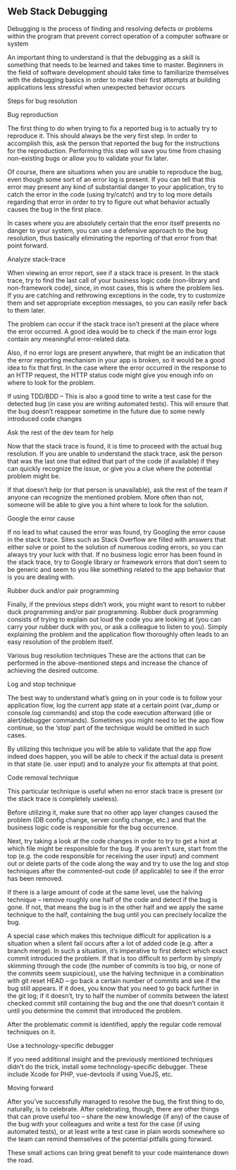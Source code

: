
## Web Stack Debugging

Debugging is the process of finding and resolving defects or problems within the program that prevent correct operation of a computer software or system

An important thing to understand is that the debugging as a skill is something that needs to be learned and takes time to master. Beginners in the field of software development should take time to familiarize themselves with the debugging basics in order to make their first attempts at building applications less stressful when unexpected behavior occurs

Steps for bug resolution

Bug reproduction

The first thing to do when trying to fix a reported bug is to actually try to reproduce it. This should always be the very first step. In order to accomplish this, ask the person that reported the bug for the instructions for the reproduction. Performing this step will save you time from chasing non-existing bugs or allow you to validate your fix later.

Of course, there are situations when you are unable to reproduce the bug, even though some sort of an error log is present. If you can tell that this error may present any kind of substantial danger to your application, try to catch the error in the code (using try/catch) and try to log more details regarding that error in order to try to figure out what behavior actually causes the bug in the first place.

In cases where you are absolutely certain that the error itself presents no danger to your system, you can use a defensive approach to the bug resolution, thus basically eliminating the reporting of that error from that point forward.

Analyze stack-trace

When viewing an error report, see if a stack trace is present. In the stack trace, try to find the last call of your business logic code (non-library and non-framework code), since, in most cases, this is where the problem lies. If you are catching and rethrowing exceptions in the code, try to customize them and set appropriate exception messages, so you can easily refer back to them later.

The problem can occur if the stack trace isn’t present at the place where the error occurred. A good idea would be to check if the main error logs contain any meaningful error-related data.

Also, if no error logs are present anywhere, that might be an indication that the error reporting mechanism in your app is broken, so it would be a good idea to fix that first. In the case where the error occurred in the response to an HTTP request, the HTTP status code might give you enough info on where to look for the problem.

If using TDD/BDD – This is also a good time to write a test case for the detected bug (in case you are writing automated tests). This will ensure that the bug doesn’t reappear sometime in the future due to some newly introduced code changes


Ask the rest of the dev team for help

Now that the stack trace is found, it is time to proceed with the actual bug resolution. If you are unable to understand the stack trace, ask the person that was the last one that edited that part of the code (if available) if they can quickly recognize the issue, or give you a clue where the potential problem might be.

If that doesn’t help (or that person is unavailable), ask the rest of the team if anyone can recognize the mentioned problem. More often than not, someone will be able to give you a hint where to look for the solution.

Google the error cause

If no lead to what caused the error was found, try Googling the error cause in the stack trace. Sites such as Stack Overflow are filled with answers that either solve or point to the solution of numerous coding errors, so you can always try your luck with that. If no business logic error has been found in the stack trace, try to Google library or framework errors that don’t seem to be generic and seem to you like something related to the app behavior that is you are dealing with.

Rubber duck and/or pair programming

Finally, if the previous steps didn’t work, you might want to resort to rubber duck programming and/or pair programming. Rubber duck programming consists of trying to explain out loud the code you are looking at (you can carry your rubber duck with you, or ask a colleague to listen to you). Simply explaining the problem and the application flow thoroughly often leads to an easy resolution of the problem itself.



Various bug resolution techniques
These are the actions that can be performed in the above-mentioned steps and increase the chance of achieving the desired outcome.

Log and stop technique

The best way to understand what’s going on in your code is to follow your application flow, log the current app state at a certain point (var_dump or console.log commands) and stop the code execution afterward (die or alert/debugger commands). Sometimes you might need to let the app flow continue, so the ‘stop’ part of the technique would be omitted in such cases.

By utilizing this technique you will be able to validate that the app flow indeed does happen, you will be able to check if the actual data is present in that state (ie. user input) and to analyze your fix attempts at that point.


Code removal technique

This particular technique is useful when no error stack trace is present (or the stack trace is completely useless).

Before utilizing it, make sure that no other app layer changes caused the problem (DB config change, server config change, etc.) and that the business logic code is responsible for the bug occurrence.

Next, try taking a look at the code changes in order to try to get a hint at which file might be responsible for the bug. If you aren’t sure, start from the top (e.g. the code responsible for receiving the user input) and comment out or delete parts of the code along the way and try to use the log and stop techniques after the commented-out code (if applicable) to see if the error has been removed.

If there is a large amount of code at the same level, use the halving technique – remove roughly one half of the code and detect if the bug is gone. If not, that means the bug is in the other half and we apply the same technique to the half, containing the bug until you can precisely localize the bug.

A special case which makes this technique difficult for application is a situation when a silent fail occurs after a lot of added code (e.g. after a branch merge). In such a situation, it’s imperative to first detect which exact commit introduced the problem. If that is too difficult to perform by simply skimming through the code (the number of commits is too big, or none of the commits seem suspicious), use the halving technique in a combination with git reset HEAD – go back a certain number of commits and see if the bug still appears. If it does, you know that you need to go back further in the git log; if it doesn’t, try to half the number of commits between the latest checked commit still containing the bug and the one that doesn’t contain it until you determine the commit that introduced the problem.

After the problematic commit is identified, apply the regular code removal techniques on it.

Use a technology-specific debugger

If you need additional insight and the previously mentioned techniques didn’t do the trick, install some technology-specific debugger. These include Xcode for PHP, vue-devtools if using VueJS, etc.

Moving forward

After you’ve successfully managed to resolve the bug, the first thing to do, naturally, is to celebrate. After celebrating, though, there are other things that can prove useful too – share the new knowledge (if any) of the cause of the bug with your colleagues and write a test for the case (if using automated tests), or at least write a test case in plain words somewhere so the team can remind themselves of the potential pitfalls going forward.

These small actions can bring great benefit to your code maintenance down the road.
